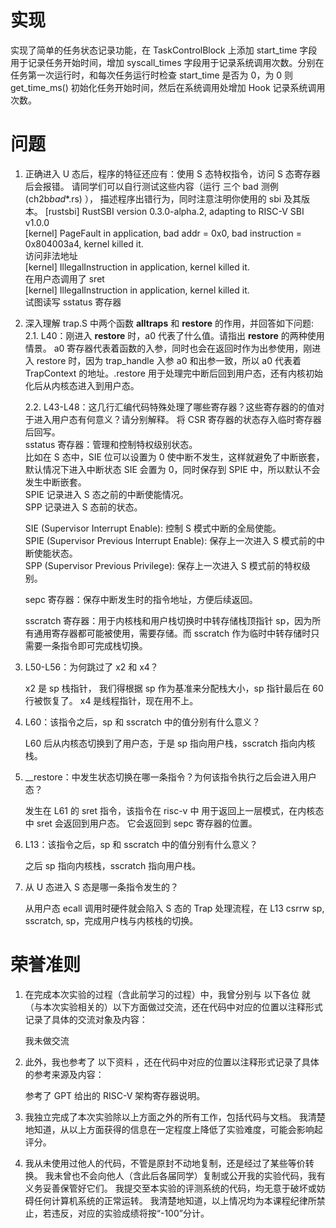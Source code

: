 # 实现

实现了简单的任务状态记录功能，在 TaskControlBlock 上添加 start_time 字段用于记录任务开始时间，增加 syscall_times 字段用于记录系统调用次数。分别在任务第一次运行时，和每次任务运行时检查 start_time 是否为 0，为 0 则 get_time_ms() 初始化任务开始时间，然后在系统调用处增加 Hook 记录系统调用次数。

# 问题

1. 正确进入 U 态后，程序的特征还应有：使用 S 态特权指令，访问 S 态寄存器后会报错。 请同学们可以自行测试这些内容（运行 三个 bad 测例 (ch2b*bad*\*.rs) ）， 描述程序出错行为，同时注意注明你使用的 sbi 及其版本。
   [rustsbi] RustSBI version 0.3.0-alpha.2, adapting to RISC-V SBI v1.0.0  
   [kernel] PageFault in application, bad addr = 0x0, bad instruction = 0x804003a4, kernel killed it.  
   访问非法地址  
   [kernel] IllegalInstruction in application, kernel killed it.  
   在用户态调用了 sret  
   [kernel] IllegalInstruction in application, kernel killed it.  
   试图读写 sstatus 寄存器

2. 深入理解 trap.S 中两个函数 **alltraps** 和 **restore** 的作用，并回答如下问题:
   2.1. L40：刚进入 **restore** 时，a0 代表了什么值。请指出 **restore** 的两种使用情景。
   a0 寄存器代表着函数的入参，同时也会在返回时作为出参使用，刚进入 restore 时，因为 trap_handle 入参 a0 和出参一致，所以 a0 代表着 TrapContext 的地址。.restore 用于处理完中断后回到用户态，还有内核初始化后从内核态进入到用户态。

    2.2. L43-L48：这几行汇编代码特殊处理了哪些寄存器？这些寄存器的的值对于进入用户态有何意义？请分别解释。
    将 CSR 寄存器的状态存入临时寄存器后回写。  
    sstatus 寄存器：管理和控制特权级别状态。  
    比如在 S 态中，SIE 位可以设置为 0 使中断不发生，这样就避免了中断嵌套，默认情况下进入中断状态 SIE 会置为 0，同时保存到 SPIE 中，所以默认不会发生中断嵌套。  
    SPIE 记录进入 S 态之前的中断使能情况。  
    SPP 记录进入 S 态前的状态。  

    SIE (Supervisor Interrupt Enable): 控制 S 模式中断的全局使能。  
    SPIE (Supervisor Previous Interrupt Enable): 保存上一次进入 S 模式前的中断使能状态。  
    SPP (Supervisor Previous Privilege): 保存上一次进入 S 模式前的特权级别。  

    sepc 寄存器：保存中断发生时的指令地址，方便后续返回。  

    sscratch 寄存器：用于内核栈和用户栈切换时中转存储栈顶指针 sp，因为所有通用寄存器都可能被使用，需要存储。而 sscratch 作为临时中转存储时只需要一条指令即可完成栈切换。  

3. L50-L56：为何跳过了 x2 和 x4？

    x2 是 sp 栈指针， 我们得根据 sp 作为基准来分配栈大小，sp 指针最后在 60 行被恢复了。
    x4 是线程指针，现在用不上。

4. L60：该指令之后，sp 和 sscratch 中的值分别有什么意义？

    L60 后从内核态切换到了用户态，于是 sp 指向用户栈，sscratch 指向内核栈。

5. \_\_restore：中发生状态切换在哪一条指令？为何该指令执行之后会进入用户态？

    发生在 L61 的 sret 指令，该指令在 risc-v 中 用于返回上一层模式，在内核态中 sret 会返回到用户态。
    它会返回到 sepc 寄存器的位置。

6. L13：该指令之后，sp 和 sscratch 中的值分别有什么意义？

    之后 sp 指向内核栈，sscratch 指向用户栈。

7. 从 U 态进入 S 态是哪一条指令发生的？

    从用户态 ecall 调用时硬件就会陷入 S 态的 Trap 处理流程，在 L13 csrrw sp, sscratch, sp，完成用户栈与内核栈的切换。

# 荣誉准则

1. 在完成本次实验的过程（含此前学习的过程）中，我曾分别与 以下各位 就（与本次实验相关的）以下方面做过交流，还在代码中对应的位置以注释形式记录了具体的交流对象及内容：

    我未做交流

2. 此外，我也参考了 以下资料 ，还在代码中对应的位置以注释形式记录了具体的参考来源及内容：

    参考了 GPT 给出的 RISC-V 架构寄存器说明。

3. 我独立完成了本次实验除以上方面之外的所有工作，包括代码与文档。 我清楚地知道，从以上方面获得的信息在一定程度上降低了实验难度，可能会影响起评分。

4. 我从未使用过他人的代码，不管是原封不动地复制，还是经过了某些等价转换。 我未曾也不会向他人（含此后各届同学）复制或公开我的实验代码，我有义务妥善保管好它们。 我提交至本实验的评测系统的代码，均无意于破坏或妨碍任何计算机系统的正常运转。 我清楚地知道，以上情况均为本课程纪律所禁止，若违反，对应的实验成绩将按“-100”分计。
